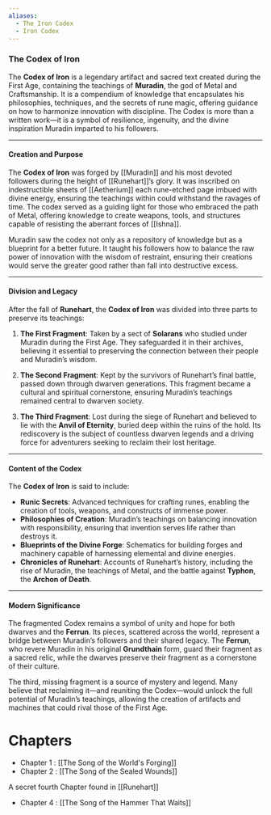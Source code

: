 ```yaml
---
aliases:
  - The Iron Codex
  - Iron Codex
---
```

### **The Codex of Iron**

The **Codex of Iron** is a legendary artifact and sacred text created during the First Age, containing the teachings of **Muradin**, the god of Metal and Craftsmanship. It is a compendium of knowledge that encapsulates his philosophies, techniques, and the secrets of rune magic, offering guidance on how to harmonize innovation with discipline. The Codex is more than a written work—it is a symbol of resilience, ingenuity, and the divine inspiration Muradin imparted to his followers.

---

#### **Creation and Purpose**

The **Codex of Iron** was forged by [[Muradin]] and his most devoted followers during the height of [[Runehart]]’s glory. It was inscribed on indestructible sheets of [[Aetherium]] each rune-etched page imbued with divine energy, ensuring the teachings within could withstand the ravages of time. The codex served as a guiding light for those who embraced the path of Metal, offering knowledge to create weapons, tools, and structures capable of resisting the aberrant forces of [[Ishna]].

Muradin saw the codex not only as a repository of knowledge but as a blueprint for a better future. It taught his followers how to balance the raw power of innovation with the wisdom of restraint, ensuring their creations would serve the greater good rather than fall into destructive excess.

---

#### **Division and Legacy**

After the fall of **Runehart**, the **Codex of Iron** was divided into three parts to preserve its teachings:

1. **The First Fragment**: Taken by a sect of **Solarans** who studied under Muradin during the First Age. They safeguarded it in their archives, believing it essential to preserving the connection between their people and Muradin’s wisdom.
    
2. **The Second Fragment**: Kept by the survivors of Runehart’s final battle, passed down through dwarven generations. This fragment became a cultural and spiritual cornerstone, ensuring Muradin’s teachings remained central to dwarven society.
    
3. **The Third Fragment**: Lost during the siege of Runehart and believed to lie with the **Anvil of Eternity**, buried deep within the ruins of the hold. Its rediscovery is the subject of countless dwarven legends and a driving force for adventurers seeking to reclaim their lost heritage.
    

---

#### **Content of the Codex**

The **Codex of Iron** is said to include:

- **Runic Secrets**: Advanced techniques for crafting runes, enabling the creation of tools, weapons, and constructs of immense power.
- **Philosophies of Creation**: Muradin’s teachings on balancing innovation with responsibility, ensuring that invention serves life rather than destroys it.
- **Blueprints of the Divine Forge**: Schematics for building forges and machinery capable of harnessing elemental and divine energies.
- **Chronicles of Runehart**: Accounts of Runehart’s history, including the rise of Muradin, the teachings of Metal, and the battle against **Typhon**, the **Archon of Death**.

---

#### **Modern Significance**

The fragmented Codex remains a symbol of unity and hope for both dwarves and the **Ferrun**. Its pieces, scattered across the world, represent a bridge between Muradin’s followers and their shared legacy. The **Ferrun**, who revere Muradin in his original **Grundthain** form, guard their fragment as a sacred relic, while the dwarves preserve their fragment as a cornerstone of their culture.

The third, missing fragment is a source of mystery and legend. Many believe that reclaiming it—and reuniting the Codex—would unlock the full potential of Muradin’s teachings, allowing the creation of artifacts and machines that could rival those of the First Age.



# Chapters

- Chapter 1 : [[The Song of the World's Forging]]
- Chapter 2 : [[The Song of the Sealed Wounds]]

A secret fourth Chapter found in [[Runehart]]
- Chapter 4 : [[The Song of the Hammer That Waits]]

